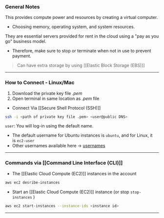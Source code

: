 ### General Notes

This provides compute power and resources by creating a virtual computer.
- Choosing memory, operating system, and system resources.

They are essential servers provided for rent in the cloud using a "pay as you go" business model. 
- Therefore, make sure to stop or terminate when not in use to prevent payment.

> Can have extra storage by using [[Elastic Block Storage (EBS)]]

___
### How to Connect - Linux/Mac

1. Download the private key file  *.pem*
2. Open terminal in same location as *.pem* file

- Connect Via [[Secure Shell Protocol (SSH)]]
``` bash
ssh -i <path of private key file .pem> <user@public DNS>
```

`user`:  You will log-in using the default name. 
- The default username for Ubuntu instances is `ubuntu`, and for Linux, it is `ec2-user`
- Other usernames available here -> [usernames](https://docs.aws.amazon.com/AWSEC2/latest/UserGuide/connection-prereqs.html)

___
### Commands via [[Command Line Interface (CLI)]]

- The [[Elastic Cloud Compute (EC2)]] instances in the account
```bash
aws ec2 desribe-instances
```

- Start an [[Elastic Cloud Compute (EC2)]] instance (or stop `stop-instances` )
```bash
aws ec2 start-instances --instance-ids <instance id>
```

___


